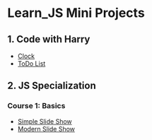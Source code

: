 # Learn_JS Mini Projects
## 1. Code with Harry
- [Clock](https://hypertextassassin0273.github.io/Learn_JS/Code_With_Harry/small_projects/Clock.html)
- [ToDo List](https://hypertextassassin0273.github.io/Learn_JS/Code_With_Harry/small_projects/ToDoList.html)
## 2. JS Specialization
### Course 1: Basics
- [Simple Slide Show](https://hypertextassassin0273.github.io/Learn_JS/JS_Specialization_Practice/Course-1--Basics/assignments/simple_slide_show)
- [Modern Slide Show](https://hypertextassassin0273.github.io/Learn_JS/JS_Specialization_Practice/Course-1--Basics/assignments/advance_slide_show)
